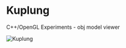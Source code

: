 # Kuplung

C++/OpenGL Experiments - obj model viewer

![Kuplung](http://github.com/supudo/Kuplung/screenshots/screenshot.png "Kuplung")